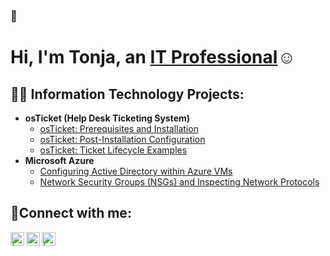 ###  👋
<h1>Hi, I'm Tonja, an <a href="https://linkedin.com/in/Tonja.Benton@">IT Professional</a>☺</h1>

<h2>👨‍💻 Information Technology Projects:</h2>

- <b>osTicket (Help Desk Ticketing System)</b>
  - [osTicket: Prerequisites and Installation](https://github.com/BNMTon/osticket-prereqs)
  - [osTicket: Post-Installation Configuration](https://github.com/BNMTon/post-install-config)
  - [osTicket: Ticket Lifecycle Examples](https://github.com/BNMTon/ticket-lifecycle)
- <b>Microsoft Azure</b>
  - [Configuring Active Directory within Azure VMs](https://github.com/BNMTon/configure-ad)
  - [Network Security Groups (NSGs) and Inspecting Network Protocols](https://github.com/BNMTon/azure-network-protocols)

<h2>🤳Connect with me:</h2>


[<img align="left" alt=" | Twitter" width="22px" src="https://cdn.jsdelivr.net/npm/simple-icons@v3/icons/twitter.svg" />][twitter]
[<img align="left" alt="Tonja | LinkedIn" width="22px" src="https://cdn.jsdelivr.net/npm/simple-icons@v3/icons/linkedin.svg" />][linkedin]
[<img align="left" alt=" | Instagram" width="22px" src="https://cdn.jsdelivr.net/npm/simple-icons@v3/icons/instagram.svg" />][instagram]


[twitter]: https://twitter.com/
[instagram]: https://www.instagram.com/
[linkedin]: https://linkedin.com/in/Tonja
